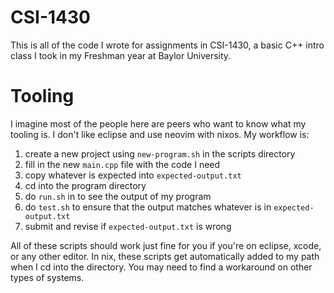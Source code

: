 # CSI-1430

This is all of the code I wrote for assignments in CSI-1430, a basic C++ intro class I took in my Freshman year at Baylor University.

# Tooling

I imagine most of the people here are peers who want to know what my tooling is. I don't like eclipse and use neovim with nixos. My workflow is:

1. create a new project using `new-program.sh` in the scripts directory
2. fill in the new `main.cpp` file with the code I need
3. copy whatever is expected into `expected-output.txt`
4. cd into the program directory
5. do `run.sh` in to see the output of my program
6. do `test.sh` to ensure that the output matches whatever is in `expected-output.txt`
7. submit and revise if `expected-output.txt` is wrong

All of these scripts should work just fine for you if you're on eclipse, xcode, or any other editor. In nix, these scripts get automatically added to my path when I cd into the directory. You may need to find a workaround on other types of systems.

